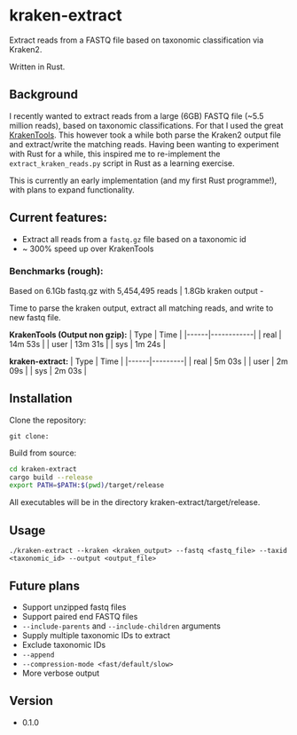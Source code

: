 # kraken-extract

Extract reads from a FASTQ file based on taxonomic classification via Kraken2.

Written in Rust.

## Background

I recently wanted to extract reads from a large (6GB) FASTQ file (~5.5 million reads), based on taxonomic classifications. For that I used the great [KrakenTools](https://github.com/jenniferlu717/KrakenTools). This however took a while both parse the Kraken2 output file and extract/write the matching reads. Having been wanting to experiment with Rust for a while, this inspired me to re-implement the `extract_kraken_reads.py` script in Rust as a learning exercise.

This is currently an early implementation (and my first Rust programme!), with plans to expand functionality.

## Current features:

- Extract all reads from a `fastq.gz` file based on a taxonomic id
- ~ 300% speed up over KrakenTools

### Benchmarks (rough):

Based on 6.1Gb fastq.gz with 5,454,495 reads | 1.8Gb kraken output - 

Time to parse the kraken output, extract all matching reads, and write to new fastq file.

**KrakenTools (Output non gzip):**
| Type | Time       |
|------|------------|
| real | 14m 53s |
| user | 13m 31s |
| sys  | 1m 24s  |

**kraken-extract:**
| Type | Time    |
|------|---------|
| real | 5m 03s |
| user | 2m 09s |
| sys  | 2m 03s |

## Installation

Clone the repository:
```
git clone:
```

Build from source:
```bash
cd kraken-extract
cargo build --release
export PATH=$PATH:$(pwd)/target/release
```

All executables will be in the directory kraken-extract/target/release.

## Usage

```
./kraken-extract --kraken <kraken_output> --fastq <fastq_file> --taxid <taxonomic_id> --output <output_file>
```

## Future plans
- Support unzipped fastq files
- Support paired end FASTQ files
- `--include-parents` and `--include-children` arguments
- Supply multiple taxonomic IDs to extract
- Exclude taxonomic IDs
- `--append`
- `--compression-mode <fast/default/slow>`
- More verbose output

## Version
- 0.1.0
